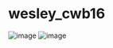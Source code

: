 # wesley_cwb16
![image](https://user-images.githubusercontent.com/125272674/218462430-1bfee1c0-93bb-499e-a9cf-94aa2427e278.png)
![image](https://user-images.githubusercontent.com/125272674/218464304-8448aa8a-3485-4f40-8b7a-69057db64557.png)

